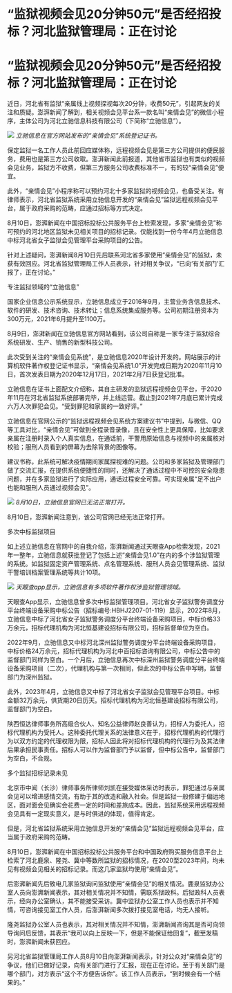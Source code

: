 # “监狱视频会见20分钟50元”是否经招投标？河北监狱管理局：正在讨论

# “监狱视频会见20分钟50元”是否经招投标？河北监狱管理局：正在讨论

近日，河北省有监狱“亲属线上视频探视每次20分钟，收费50元”，引起网友的关注和质疑。澎湃新闻了解到，相关视频会见平台系一款名叫“亲情会见”的微信小程序，主体公司为河北立驰信息科技有限公司（下简称“立驰信息”）。

![](https://inews.gtimg.com/newsapp_bt/0/15816173389/1000)
_立驰信息在官方网站发布的“亲情会见”系统登记证书。_

保定监狱一名工作人员此前回应媒体称，远程视频会见是第三方公司提供的便民服务，费用也是第三方公司收取。澎湃新闻此前报道，其他省市监狱也有类似的视频会见业务，监狱方不收费，但第三方服务公司收费标准不一，有的较“亲情会见”便宜。

此外，“亲情会见”小程序称可以预约河北十多家监狱的视频会见，也备受关注。有律师表示，河北省监狱系统采用立驰信息开发的“亲情会见”监狱远程视频会见平台，属于政府采购的范畴，应通过招标等方式决定。

8月10日，澎湃新闻在中国招标投标公共服务平台上检索发现，多家“亲情会见”称可预约的河北地区监狱未见相关项目的招标记录。仅能找到一份今年4月立驰信息中标河北省女子监狱会见管理平台采购项目的公告。

针对上述疑问，澎湃新闻8月10日先后联系河北省多家使用“亲情会见”的监狱，未获有效回应。河北省监狱管理局工作人员表示，针对相关争议，“已向‘有关部门’汇报了，正在讨论。”

专注监狱领域的“立驰信息”

国家企业信息公示系统显示，立驰信息成立于2016年9月，主营业务含信息技术、软件的研发、技术咨询、技术转让；信息系统集成服务等。公司初期注册资本为300万元，2021年6月提升至1100万。

8月9日，澎湃新闻在立驰信息官方网站看到，该公司自称是一家专注于监狱综合系统研发、生产、销售的新型科技公司。

此次受到关注的“亲情会见系统”，是立驰信息2020年设计开发的。网站展示的计算机软件著作权登记证书显示，“亲情会见系统1.0”开发完成日期为2020年11月10日，首次发表日期为2020年12月17日，2021年2月7日获登记批准。

立驰信息在证书上面配文介绍称，其自主研发的监狱远程视频会见平台，于2020年11月在河北省监狱系统部署完毕，并上线运营。截止到2021年7月底已累计完成六万人次罪犯会见。“受到罪犯和家属的一致好评。”

立驰信息在官网公示的“监狱远程视频会见系统方案建议书”中提到，与微信、QQ等工具对比，“亲情会见”可做到全程录音录像，且在安全性上更具保障，比如要求亲属在注册时录入个人真实信息，在通话前，干警用原始信息与视频中的亲属核对校验；服刑人员看到的屏幕为去除背景的图像等。

建议书称，此系统可解决疫情期间家属探视难的问题。公司和多家监狱及管理部门做了交流汇报，在提供系统便捷性的同时，还解决了通话过程中不可控的安全隐患问题，并在多家监狱进行了实际应用，通话过程安全可靠。可实现亲属“足不出户也能和服刑人员通过视频会见”。

![](https://inews.gtimg.com/newsapp_bt/0/15816173390/1000)
_8月10日，立驰信息官网已无法正常打开。_

8月10日，澎湃新闻注意到，该公司官网已经无法正常打开。

多次中标监狱项目

如上述立驰信息在官网中的自我介绍，澎湃新闻通过天眼查App检索发现，2021年一整年，立驰信息就获批登记了包括上述“亲情会见1.0”在内的多个涉监狱管理的系统。如监狱固定资产管理系统、点名管理系统、服刑人员会见管理系统、监狱干警培训档案管理系统等共计10项。

![](https://inews.gtimg.com/newsapp_bt/0/15816173391/1000)
_天眼查app显示，立驰信息有多项软件著作权涉监狱管理领域。_

天眼查App显示，立驰信息曾多次中标监狱管理项目。河北省女子监狱警务调度分平台终端设备采购中标公告（招标编号:HBHJ2207-01-119）显示，2022年8月，立驰信息中标了河北省女子监狱警务调度分平台终端设备采购项目，中标价格33万余元，招标代理机构为河北恒基建设招标有限公司，招标监督单位为空白。

2022年9月，立驰信息又中标河北深州监狱警务调度分平台终端设备采购项目，中标价格24万余元，招标代理机构为河北中百招标咨询有限公司，中标公告中的监督部门同样为空白。一个月后，立驰信息再次中标深州监狱警务调度分平台终端设备采购项目（二次），代理机构与第一次相同，但此次的中标公告中写明，监督部门为深州监狱。

此外，2023年4月，立驰信息又中标了河北省女子监狱会见管理平台项目。中标金额32万余元，供货期20日历天。招标代理机构为河北恒基建设招标有限公司，监督部门为空白。

陕西恒达律师事务所高级合伙人、知名公益律师赵良善认为，招标人为委托人，招标代理机构为受托人。这种委托代理关系的法律意义在于，招标代理机构的代理行为以双方约定的代理权限为限，招标人因此将对招标代理机构的代理行为及其法律后果承担民事责任。招标人可以作为监督部门予以监督，但中标公告中，监督部门为空白，不合规。

多个监狱招标记录未见

北京市中闻（长沙）律师事务所律师刘凯在接受媒体采访时表示，罪犯通过与亲属会见可以增进感情交流，有助于其的改造和融入社会。但是监狱一般修建于偏远地区，面对面会见确实会花费一定的时间和差旅成本。因此，监狱系统采用远程视频会见具有一定现实意义，是与时俱进的体现，值得肯定。

但是，河北省监狱系统采用立驰信息开发的“亲情会见”监狱远程视频会见平台，应当属于政府采购的范畴。

8月10日，澎湃新闻在中国招标投标公共服务平台和中国政府购买服务信息平台上检索了河北鹿泉、隆尧、冀中等数所监狱的招标情况，在2020至2023年间，均未见有视频会见相关的招标记录。而这几家监狱均使用“亲情会见”。

后澎湃新闻先后致电几家监狱询问监狱使用“亲情会见”的相关情况。鹿泉监狱办公室人员向澎湃新闻表示，其对相关情况并不知情，需联系狱政科。后狱政科人员表示，经向办公室确认，其不能接受采访。冀中监狱办公室工作人员也表示并不知情，可咨询接见室工作人员，后澎湃新闻多次拨打接见室电话，均无人接听。

隆尧监狱办公室人员也表示，其对相关情况并不知情，澎湃新闻咨询其是否可向领导询问后反馈，其表示“我可以向上反映一下，但是不能保证给回复”，截至发稿时，澎湃新闻未获回应。

另河北省监狱管理局工作人员8月10日向澎湃新闻表示，针对公众对“亲情会见”的争议，他们已做好记录，向有关部门进行了汇报，现在正在讨论。至于有关部门是哪个部门，对方表示“这个不方便告诉你”。该工作人员表示，“到时候会有一个结果的。”

